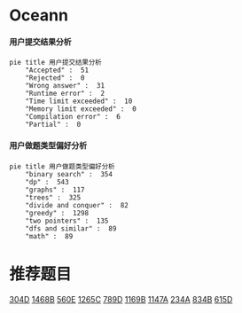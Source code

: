 # Oceann

<!-- tabs:start -->



#### **用户提交结果分析**

```mermaid
pie title 用户提交结果分析
    "Accepted" :  51
    "Rejected" :  0
    "Wrong answer" :  31
    "Runtime error" :  2
    "Time limit exceeded" :  10
    "Memory limit exceeded" :  0
    "Compilation error" :  6
    "Partial" :  0
```

#### **用户做题类型偏好分析**

```mermaid
pie title 用户做题类型偏好分析
    "binary search" :  354
    "dp" :  543
    "graphs" :  117
    "trees" :  325
    "divide and conquer" :  82
    "greedy" :  1298
    "two pointers" :  135
    "dfs and similar" :  89
    "math" :  89
```



<!-- tabs:end -->
# 推荐题目
[304D](https://codeforces.com/contest/304/problem/D)
[1468B](https://codeforces.com/contest/1468/problem/B)
[560E](https://codeforces.com/contest/560/problem/E)
[1265C](https://codeforces.com/contest/1265/problem/C)
[789D](https://codeforces.com/contest/789/problem/D)
[1169B](https://codeforces.com/contest/1169/problem/B)
[1147A](https://codeforces.com/contest/1147/problem/A)
[234A](https://codeforces.com/contest/234/problem/A)
[834B](https://codeforces.com/contest/834/problem/B)
[615D](https://codeforces.com/contest/615/problem/D)

